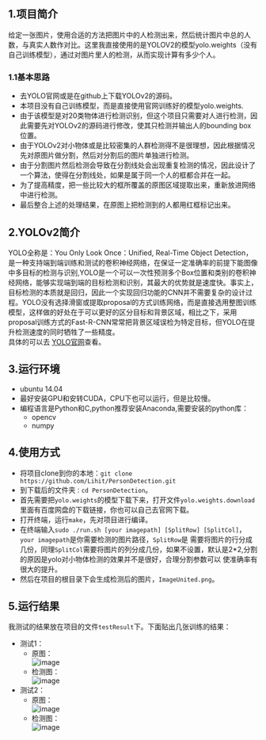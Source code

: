 ## 1.项目简介
给定一张图片，使用合适的方法把图片中的人检测出来，然后统计图片中总的人数，与真实人数作对比。这里我直接使用的是YOLOV2的模型yolo.weights（没有自己训练模型），通过对图片里人的检测，从而实现计算有多少个人。
   ### 1.1基本思路
   * 去YOLO官网或是在github上下载YOLOv2的源码。
   * 本项目没有自己训练模型，而是直接使用官网训练好的模型yolo.weights.
   * 由于该模型是对20类物体进行检测识别，但这个项目只需要对人进行检测，因此需要先对YOLOv2的源码进行修改，使其只检测并输出人的bounding box位置。
   * 由于YOLOv2对小物体或是比较密集的人群检测得不是很理想，因此根据情况先对原图片做分割，然后对分割后的图片单独进行检测。
   * 由于分割图片然后检测会导致在分割线处会出现重复检测的情况，因此设计了一个算法，使得在分割线处，如果是属于同一个人的框都合并在一起。
   * 为了提高精度，把一些比较大的框所覆盖的原图区域提取出来，重新放进网络中进行检测。
   * 最后整合上述的处理结果，在原图上把检测到的人都用红框标记出来。

## 2.YOLOv2简介
YOLO全称是：You Only Look Once：Unified, Real-Time Object Detection，是一种支持端到端训练和测试的卷积神经网络，在保证一定准确率的前提下能图像中多目标的检测与识别,YOLO是一个可以一次性预测多个Box位置和类别的卷积神经网络，能够实现端到端的目标检测和识别，其最大的优势就是速度快。事实上，目标检测的本质就是回归，因此一个实现回归功能的CNN并不需要复杂的设计过程。YOLO没有选择滑窗或提取proposal的方式训练网络，而是直接选用整图训练模型，这样做的好处在于可以更好的区分目标和背景区域，相比之下，采用proposal训练方式的Fast-R-CNN常常把背景区域误检为特定目标，但YOLO在提升检测速度的同时牺牲了一些精度。<br>
具体的可以去 [YOLO官网](https://pjreddie.com/darknet/yolo/)查看。
## 3.运行环境
* ubuntu 14.04
* 最好安装GPU和安转CUDA，CPU下也可以运行，但是比较慢。
* 编程语言是Python和C,python推荐安装Anaconda,需要安装的python库：
    * opencv
    * numpy

## 4.使用方式

* 将项目clone到你的本地：`git clone https://github.com/Lihit/PersonDetection.git`
* 到下载后的文件夹`：cd PersonDetection`。
* 首先需要把`yolo.weights`的模型下载下来，打开文件`yolo.weights.download`里面有百度网盘的下载链接，你也可以自己去官网下载。
* 打开终端，运行`make`，先对项目进行编译。
* 在终端输入`sudo ./run.sh [your imagepath] [SplitRow] [SplitCol]`，`your imagepath`是你需要检测的图片路径，`SplitRow`是
需要将图片的行分成几份，同理`SplitCol`需要将图片的列分成几份，如果不设置，默认是2*2,分割的原因是yolo对小物体检测的效果并不是很好，合理分割参数可以
使准确率有很大的提升。
* 然后在项目的根目录下会生成检测后的图片，`ImageUnited.png`。

## 5.运行结果
我测试的结果放在项目的文件`testResult`下。下面贴出几张训练的结果：
* 测试1：<br>
   * 原图：<br>
   ![image](https://github.com/Lihit/PersonDetection/blob/master/TestResult/图片/b3.jpg)
   * 检测图：<br>
   ![image](https://github.com/Lihit/PersonDetection/blob/master/TestResult/result/b3_18.png)
* 测试2：<br>
   * 原图：<br>
   ![image](https://github.com/Lihit/PersonDetection/blob/master/TestResult/图片/f2.jpg)
   * 检测图：<br>
   ![image](https://github.com/Lihit/PersonDetection/blob/master/TestResult/result/f2_42.png)
